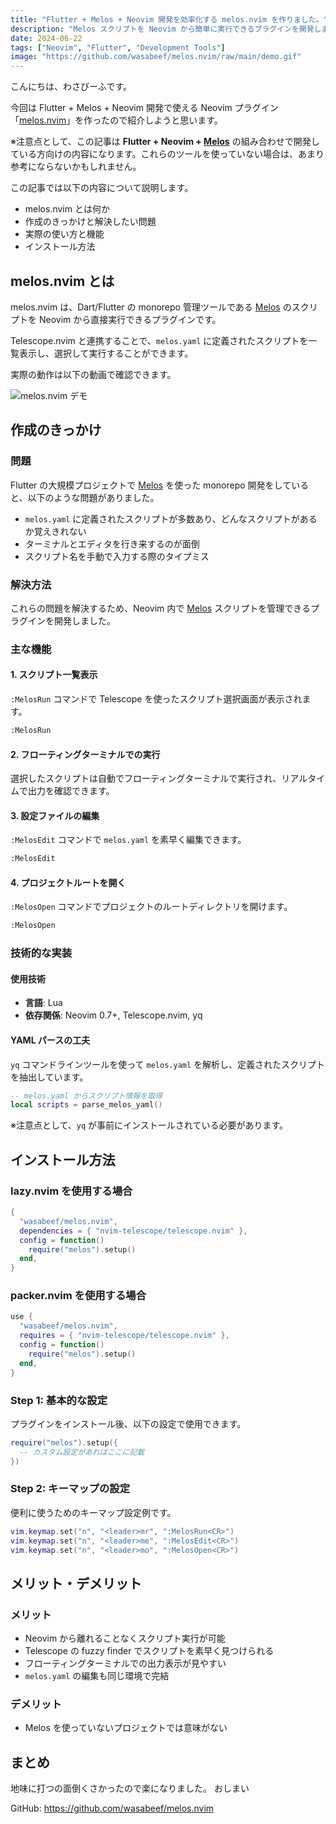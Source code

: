 ```yaml
---
title: "Flutter + Melos + Neovim 開発を効率化する melos.nvim を作りました。"
description: "Melos スクリプトを Neovim から簡単に実行できるプラグインを開発しました。Telescope と連携してスクリプト管理を効率化します。"
date: 2024-06-22
tags: ["Neovim", "Flutter", "Development Tools"]
image: "https://github.com/wasabeef/melos.nvim/raw/main/demo.gif"
---
```


こんにちは、わさびーふです。

今回は Flutter + Melos + Neovim 開発で使える Neovim プラグイン「[melos.nvim](https://github.com/wasabeef/melos.nvim)」を作ったので紹介しようと思います。

※注意点として、この記事は **Flutter + Neovim + [Melos](https://melos.invertase.dev/)** の組み合わせで開発している方向けの内容になります。これらのツールを使っていない場合は、あまり参考にならないかもしれません。

この記事では以下の内容について説明します。

- melos.nvim とは何か
- 作成のきっかけと解決したい問題
- 実際の使い方と機能
- インストール方法

## melos.nvim とは

melos.nvim は、Dart/Flutter の monorepo 管理ツールである [Melos](https://melos.invertase.dev/) のスクリプトを Neovim から直接実行できるプラグインです。

Telescope.nvim と連携することで、`melos.yaml` に定義されたスクリプトを一覧表示し、選択して実行することができます。

実際の動作は以下の動画で確認できます。

![melos.nvim デモ](/images/blog/melos-nvim-introduction/melos.nvim.gif)

## 作成のきっかけ

### 問題

Flutter の大規模プロジェクトで [Melos](https://melos.invertase.dev/) を使った monorepo 開発をしていると、以下のような問題がありました。

- `melos.yaml` に定義されたスクリプトが多数あり、どんなスクリプトがあるか覚えきれない
- ターミナルとエディタを行き来するのが面倒
- スクリプト名を手動で入力する際のタイプミス

### 解決方法

これらの問題を解決するため、Neovim 内で [Melos](https://melos.invertase.dev/) スクリプトを管理できるプラグインを開発しました。

### 主な機能

#### 1. スクリプト一覧表示

`:MelosRun` コマンドで Telescope を使ったスクリプト選択画面が表示されます。

```bash
:MelosRun
```

#### 2. フローティングターミナルでの実行

選択したスクリプトは自動でフローティングターミナルで実行され、リアルタイムで出力を確認できます。

#### 3. 設定ファイルの編集

`:MelosEdit` コマンドで `melos.yaml` を素早く編集できます。

```bash
:MelosEdit
```

#### 4. プロジェクトルートを開く

`:MelosOpen` コマンドでプロジェクトのルートディレクトリを開けます。

```bash
:MelosOpen
```

### 技術的な実装

#### 使用技術

- **言語**: Lua
- **依存関係**: Neovim 0.7+, Telescope.nvim, yq

#### YAML パースの工夫

`yq` コマンドラインツールを使って `melos.yaml` を解析し、定義されたスクリプトを抽出しています。

```lua
-- melos.yaml からスクリプト情報を取得
local scripts = parse_melos_yaml()
```

※注意点として、`yq` が事前にインストールされている必要があります。

## インストール方法

### lazy.nvim を使用する場合

```lua
{
  "wasabeef/melos.nvim",
  dependencies = { "nvim-telescope/telescope.nvim" },
  config = function()
    require("melos").setup()
  end,
}
```

### packer.nvim を使用する場合

```lua
use {
  "wasabeef/melos.nvim",
  requires = { "nvim-telescope/telescope.nvim" },
  config = function()
    require("melos").setup()
  end,
}
```

### Step 1: 基本的な設定

プラグインをインストール後、以下の設定で使用できます。

```lua
require("melos").setup({
  -- カスタム設定があればここに記載
})
```

### Step 2: キーマップの設定

便利に使うためのキーマップ設定例です。

```lua
vim.keymap.set("n", "<leader>mr", ":MelosRun<CR>")
vim.keymap.set("n", "<leader>me", ":MelosEdit<CR>")
vim.keymap.set("n", "<leader>mo", ":MelosOpen<CR>")
```

## メリット・デメリット

### メリット

- Neovim から離れることなくスクリプト実行が可能
- Telescope の fuzzy finder でスクリプトを素早く見つけられる
- フローティングターミナルでの出力表示が見やすい
- `melos.yaml` の編集も同じ環境で完結

### デメリット

- Melos を使っていないプロジェクトでは意味がない

## まとめ

地味に打つの面倒くさかったので楽になりました。
おしまい

GitHub: https://github.com/wasabeef/melos.nvim


